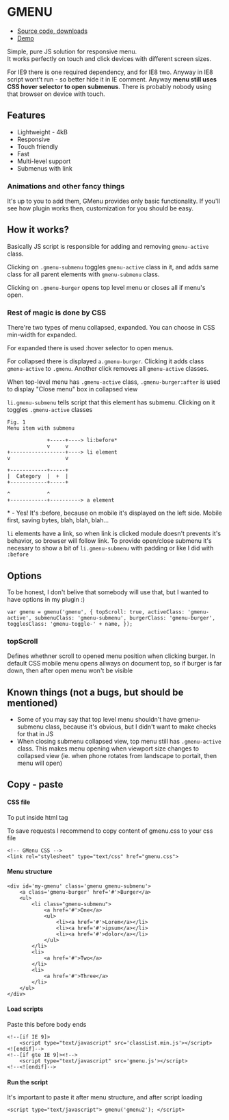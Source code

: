 # GMENU

* [Source code, downloads](https://github.com/suhy/gmenu.git)
* [Demo](http://kiwio.net/gmenu)

Simple, pure JS solution for responsive menu.  
It works perfectly on touch and click devices with different screen sizes.

For IE9 there is one required dependency, and for IE8 two. Anyway in IE8 script wont't run - so better hide it in IE comment. Anyway **menu still uses CSS hover selector to open submenus**. There is probably nobody using that browser on device with touch.

## Features

*   Lightweight - 4kB
*   Responsive
*   Touch friendly
*   Fast
*   Multi-level support
*   Submenus with link

### Animations and other fancy things

It's up to you to add them, GMenu provides only basic functionality. If you'll see how plugin works then, customization for you should be easy.

## How it works?

Basically JS script is responsible for adding and removing `gmenu-active` class.

Clicking on `.gmenu-submenu` toggles `gmenu-active` class in it, and adds same class for all parent elements with `gmenu-submenu` class.

Clicking on `.gmenu-burger` opens top level menu or closes all if menu's open.

### Rest of magic is done by CSS

There're two types of menu collapsed, expanded. You can choose in CSS min-width for expanded.

For expanded there is used :hover selector to open menus.

For collapsed there is displayed `a.gmenu-burger`. Clicking it adds class `gmenu-active` to `.gmenu`. Another click removes all `gmenu-active` classes.

When top-level menu has `.gmenu-active` class, `.gmenu-burger:after` is used to display "Close menu" box in collapsed view

`li.gmenu-submenu` tells script that this element has submenu. Clicking on it toggles `.gmenu-active` classes

	Fig. 1
	Menu item with submenu

	             +-----+----> li:before*
	             v     v
	+------------------+----> li element
	v                  v

	+------------+-----+
	|  Category  |  +  |   
	+------------+-----+

	^            ^
	+------------+----------> a element


\* - Yes! It's :before, because on mobile it's displayed on the left side. Mobile first, saving bytes, blah, blah, blah...

`li` elements have a link, so when link is clicked module doesn't prevents it's behavior, so browser will follow link. To provide open/close submenu it's necesary to show a bit of `li.gmenu-submenu` with padding or like I did with `:before`

## Options

To be honest, I don't belive that somebody will use that, but I wanted to have options in my plugin :)

`var gmenu = gmenu('gmenu', { topScroll: true, activeClass: 'gmenu-active', submenuClass: 'gmenu-submenu', burgerClass: 'gmenu-burger', togglesClass: 'gmenu-toggle-' + name, });`

### topScroll

Defines whethner scroll to opened menu position when clicking burger. In default CSS mobile menu opens allways on document top, so if burger is far down, then after open menu won't be visible

## Known things (not a bugs, but should be mentioned)

*   Some of you may say that top level menu shouldn't have gmenu-submenu class, because it's obvious, but I didn't want to make checks for that in JS
*   When closing submenu collapsed view, top menu still has `.gmenu-active` class. This makes menu opening when viewport size changes to collapsed view (ie. when phone rotates from landscape to portait, then menu will open)

## Copy - paste

#### CSS file

To put inside html tag

To save requests I recommend to copy content of gmenu.css to your css file

	<!-- GMenu CSS -->
	<link rel="stylesheet" type="text/css" href="gmenu.css">

#### Menu structure

	<div id='my-gmenu' class='gmenu gmenu-submenu'>  
		<a class='gmenu-burger' href='#'>Burger</a>  
		<ul>  
			<li class="gmenu-submenu">  
				<a href='#'>One</a>  
				<ul>  
					<li><a href='#'>Lorem</a></li>  
					<li><a href='#'>ipsum</a></li>  
					<li><a href='#'>dolor</a></li>  
				</ul>  
			</li>  
			<li>  
				<a href='#'>Two</a>  
			</li>  
			<li>  
				<a href='#'>Three</a>  
			</li>  
		</ul>  
	</div>

#### Load scripts

Paste this before body ends

	<!--[if IE 9]>  
		<script type="text/javascript" src='classList.min.js'></script>  
	<![endif]-->  
	<!--[if gte IE 9]><!-->  
		<script type="text/javascript" src='gmenu.js'></script>  
	<!--<![endif]-->

#### Run the script

It's important to paste it after menu structure, and after script loading

`<script type="text/javascript"> gmenu('gmenu2'); </script>`